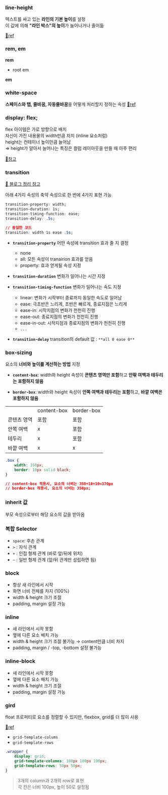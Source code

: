 ### line-height
텍스트를 싸고 있는 **라인의 기본 높이**를 설정		
이 값에 의해 **"라인 박스"의 높이**가 늘어나거나 줄어듦

[🔗ref](https://ohgyun.com/572)



### rem, em

**rem**
- root em

**em**



### white-space
**스페이스와 탭, 줄바꿈, 자동줄바꿈**을 어떻게 처리할지 정하는 속성 [🔗ref](https://www.codingfactory.net/10597)


### display: flex;
flex 아이템은 가로 방향으로 배치		
자신이 가진 내용물의 width만큼 차지 (inline 요소처럼)		
height는 컨테이너 높이만큼 늘어남		
⇒ height가 알아서 늘어나는 특징은 컬럼 레이아웃을 만들 때 아주 편리		

[🔗참고](https://studiomeal.com/archives/197)



### transition

[🔗 블로그 정리 참고](http://ielselog.blogspot.com/2013/09/understand-css-trasition.html)

아래 4가지 속성의 축약 속성으로 한 번에 4가지 표현 가능

```css
transition-property: width;
transition-duration: 1s;
transition-timing-function: ease;
transition-delay: .5s;

// 동일한 코드
transition: width 1s ease .5s;
```

- **`transition-property`**
    어떤 속성에 transition 효과 줄 지 결정

    - none
    - all: 모든 속성이 tranairion 효과를 얻음
    - property: 효과 얻게될 속성 지정
- **`transition-duration`**
    변화가 일어나는 시간 지정

- **`transition-timing-function`**
    변화가 일어나는 속도 지정

    - linear: 변화가 시작부터 종료까지 동일한 속도로 일어남
    - ease: 극초반은 느리게, 초반은 빠르게, 종료지점은 느리게
    - ease-in: 시작지점의 변화가 천천히 진행
    - ease-out: 종료지점의 변화가 천천히 진행
    - ease-in-out: 시작지점과 종료지점의 변화가 천천히 진행
    - `...`
- **`transition-delay`**
transition의 default 값 : `**all 0 ease 0**`



### box-sizing
요소의 **너비와 높이를 계산하는 방법** 지정

- **`content-box`**: width와 height 속성이 **콘텐츠 영역만 포함**하고 **안팎 여백과 테두리는 포함하지 않음**

- **`border-box`**: width와 height 속성이 **안쪽 여백과 테두리는 포함**하고, **바깥 여백은 포함하지 않음**

<table>
	<tr>
		<td></td>
		<td>content-box</td>
		<td>border-box</td>
	</tr>
	<tr>
		<td>콘텐츠 영역</td>
		<td>포함</td>
		<td>포함</td>
	</tr>
	<tr>
		<td>안쪽 여백</td>
		<td>x</td>
		<td>포함</td>
	</tr>
	<tr>
		<td>테두리</td>
		<td>x</td>
		<td>포함</td>
	</tr>
	<tr>
		<td>바깥 여백</td>
		<td>x</td>
		<td>x</td>
	</tr>
</table>                 

```css
.box {
	width: 350px; 
	border: 10px solid black;
}

// content-box 적용시, 요소의 너비는 350+10+10=370px
// border-box 적용시, 요소의 너비는 350px;
```


### inherit 값
부모 속성으로부터 해당 요소의 값을 받아옴



### 복합 Selector
- `space`: 후손 관계
- `>` : 자식 관계
- `+` : 인접 형제 관계 (바로 앞/뒤에 위치)
- `~` : 일반 형제 관계 (앞/뒤 관계만 성립하면 됨)


### block
- 항상 새 라인에서 시작
- 화면 너비 전체를 차지 (100%)
- width & height 크기 조절
- padding, margin 설정 가능

### inline
- 새 라인에서 시작 못함
- 옆에 다른 요소 배치 가능
- width & height 크기 조절 불가능 → content만큼 너비 차지
- padding, margin / -top, -bottom 설정 불가능
 
### inline-block 
- 새 라인에서 시작 못함
- 옆에 다른 요소 배치 가능
- width & height 크기 조절
- padding, margin 설정 가능

### gird
float 프로퍼티로 요소를 정렬할 수 있지만, flexbox, grid를 더 많이 사용

[🔗ref](https://ibrahimovic.tistory.com/23) 
- `grid-template-colums`
- `grid-template-rows`

```css
.wrapper {
    display: grid;
    grid-template-columns: 100px 100px 100px;
    grid-template-rows: 50px 50px;
}
```
> 3개의 column과 2개의 row로 표현      	     
> 각 칸은 너비 100px, 높이 50로 설정됨		

